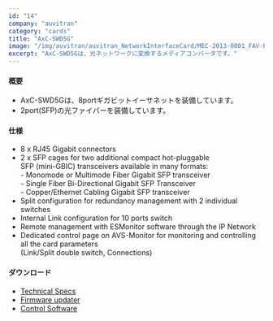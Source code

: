 ```yaml
---
id: "14"
company: "auvitran"
category: "cards"
title: "AxC-SWD5G"
image: "/img/auvitran/auvitran_NetworkInterfaceCard/MEC-2013-0001_FAV-Bouchon-AxC-SWD5G.webp"
excerpt: "AxC-SWD5Gは、光ネットワークに変換するメディアコンバータです。"
---
```

#### 概要
* AxC-SWD5Gは、8portギガビットイーサネットを装備しています。
* 2port(SFP)の光ファイバーを装備しています。

#### 仕様
* 8 x RJ45 Gigabit connectors
* 2 x SFP cages for two additional compact hot-pluggable  
    SFP (mini-GBIC) transceivers available in many formats:  
            - Monomode or Multimode Fiber Gigabit SFP transceiver  
            - Single Fiber Bi-Directional Gigabit SFP Transceiver  
            - Copper/Ethernet Cabling Gigabit SFP transceiver
* Split configuration for redundancy management with 2 individual switches
* Internal Link configuration for 10 ports switch
* Remote management with ESMonitor software through the IP Network
* Dedicated control page on AVS-Monitor for monitoring and controlling all the card parameters  
    (Link/Split double switch, Connections)

#### ダウンロード
* [Technical Specs](https://www.auvitran.com/downloads/datasheet/AuviTran_AudioToolBox_AxC-SWD5G_EN.pdf)
* [Firmware updater](https://www.auvitran.com/software-download/)
* [Control Software](https://www.auvitran.com/software-download/)
